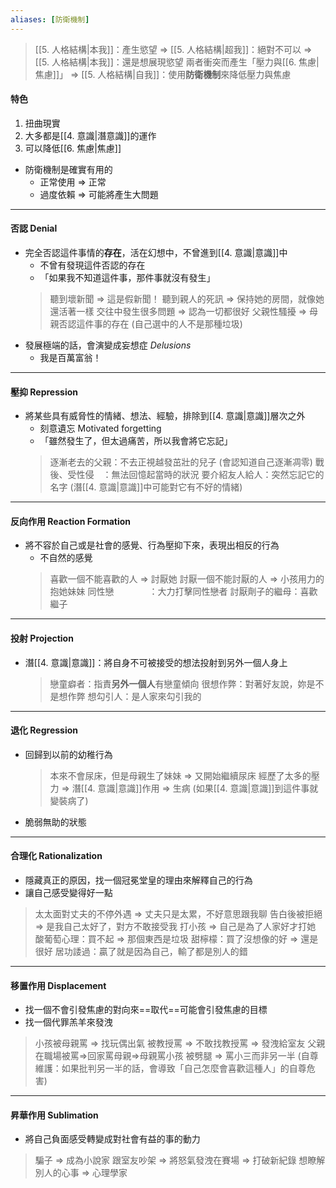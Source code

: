 ```yaml
---
aliases: [防衛機制]
---
```

> [[5. 人格結構|本我]]：產生慾望 => [[5. 人格結構|超我]]：絕對不可以 => [[5. 人格結構|本我]]：還是想展現慾望
> 兩者衝突而產生「壓力與[[6. 焦慮|焦慮]]」 => [[5. 人格結構|自我]]：使用**防衛機制**來降低壓力與焦慮

#### 特色
1. 扭曲現實
2. 大多都是[[4. 意識|潛意識]]的運作
3. 可以降低[[6. 焦慮|焦慮]]

- 防衛機制是確實有用的
	- 正常使用 => 正常
	- 過度依賴 => 可能將產生大問題
---
#### 否認 Denial
- 完全否認這件事情的**存在**，活在幻想中，不曾進到[[4. 意識|意識]]中
	- 不曾有發現這件否認的存在
	- 「如果我不知道這件事，那件事就沒有發生」
	> 聽到壞新聞 => 這是假新聞！
	> 聽到親人的死訊 => 保持她的房間，就像她還活著一樣
	> 交往中發生很多問題 => 認為一切都很好
	> 父親性騷擾 => 母親否認這件事的存在 (自己選中的人不是那種垃圾)
- 發展極端的話，會演變成妄想症 _Delusions_
	- 我是百萬富翁！
---
#### 壓抑 Repression
- 將某些具有威脅性的情緒、想法、經驗，排除到[[4. 意識|意識]]層次之外
	- 刻意遺忘 Motivated forgetting
	- 「雖然發生了，但太過痛苦，所以我會將它忘記」
	> 逐漸老去的父親：不去正視越發茁壯的兒子 (會認知道自己逐漸凋零)
	> 戰後、受性侵　：無法回憶起當時的狀況
	> 要介紹友人給人：突然忘記它的名字 (潛[[4. 意識|意識]]中可能對它有不好的情緒)
---
#### 反向作用 Reaction Formation
- 將不容於自己或是社會的感覺、行為壓抑下來，表現出相反的行為
	- 不自然的感覺
	> 喜歡一個不能喜歡的人 => 討厭她
	> 討厭一個不能討厭的人 => 小孩用力的抱她妹妹
	> 同性戀　　　　：大力打擊同性戀者
	> 討厭劑子的繼母：喜歡繼子

---
#### 投射 Projection
- 潛[[4. 意識|意識]]：將自身不可被接受的想法投射到另外一個人身上
	> 戀童癖者：指責**另外一個人**有戀童傾向
	> 很想作弊：對著好友說，妳是不是想作弊
	> 想勾引人：是人家來勾引我的
---
#### 退化 Regression
- 回歸到以前的幼稚行為
	> 本來不會尿床，但是母親生了妹妹 => 又開始繼續尿床
	> 經歷了太多的壓力 => 潛[[4. 意識|意識]]作用 => 生病
	> (如果[[4. 意識|意識]]到這件事就變裝病了)
- 脆弱無助的狀態
---
#### 合理化 Rationalization
- 隱藏真正的原因，找一個冠冕堂皇的理由來解釋自己的行為
- 讓自己感受變得好一點
> 太太面對丈夫的不停外遇 => 丈夫只是太累，不好意思跟我聊
> 告白後被拒絕 => 是我自己太好了，對方不敢接受我
> 打小孩 => 自己是為了人家好才打她
> 酸葡萄心理：買不起 => 那個東西是垃圾
> 甜檸檬：買了沒想像的好 => 還是很好
> 居功諉過：贏了就是因為自己，輸了都是別人的錯
---
#### 移置作用 Displacement
- 找一個不會引發焦慮的對向來==取代==可能會引發焦慮的目標
- 找一個代罪羔羊來發洩
> 小孩被母親罵 => 找玩偶出氣
> 被教授罵 => 不敢找教授罵 => 發洩給室友
> 父親在職場被罵=>回家罵母親=>母親罵小孩
> 被劈腿 => 罵小三而非另一半
> (自尊維護：如果批判另一半的話，會導致「自己怎麼會喜歡這種人」的自尊危害)
---
#### 昇華作用 Sublimation
- 將自己負面感受轉變成對社會有益的事的動力
> 騙子 => 成為小說家
> 跟室友吵架 => 將怒氣發洩在賽場 => 打破新紀錄
> 想瞭解別人的心事 => 心理學家
